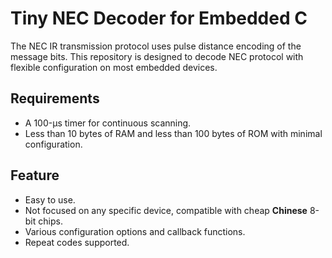 # Tiny NEC Decoder for Embedded C

The NEC IR transmission protocol uses pulse distance encoding of the message bits. This repository is designed to decode NEC protocol with flexible configuration on most embedded devices.

## Requirements
- A 100-μs timer for continuous scanning.
- Less than 10 bytes of RAM and less than 100 bytes of ROM with minimal configuration.

## Feature
- Easy to use.
- Not focused on any specific device, compatible with cheap **Chinese** 8-bit chips.
- Various configuration options and callback functions.
- Repeat codes supported.

